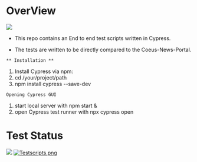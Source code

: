 # OverView 
![](https://img.shields.io/badge/cypress-informational?style=flat&logo=cypress&logoColor=white&color=2bbc8a)

- This repo contains an End to end test scripts  written in Cypress.

- The tests are written to be directly compared to the  Coeus-News-Portal.

`** Installation **` 

1. Install Cypress via npm:
2. cd /your/project/path
3. npm install cypress --save-dev

 `Opening Cypress GUI`

1. start local server with
npm start &
2. open Cypress test runner with
npx cypress open 

# Test Status 
![](https://img.shields.io/badge/passed-informational?style=flat&logo=cypress&logoColor=white&color=2bbc8a)
[![Testscripts.png](https://i.postimg.cc/66fzqWHq/Testscripts.png)](https://postimg.cc/XXX9Db66)
